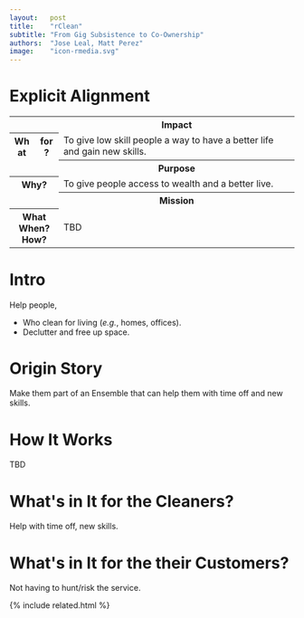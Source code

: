 ```yaml
---
layout:   post
title:    "rClean"
subtitle: "From Gig Subsistence to Co-Ownership"
authors:  "Jose Leal, Matt Perez"
image:    "icon-rmedia.svg"
---
```


<div style="display: none; ">
 <p>Helping people keep their homes and their businesses clean, decluttered, and presentable.</p>
</div>

<h1>Explicit Alignment</h1>
 <table class='_explicitalignment'>
  <tr>
   <td></td>
   <th>Impact</th>
  </tr>
  <tr>
   <th style='column-width:20px; col-width:30px; '>What for?</th>
   <td>To give low skill people a way to have a better life and gain new skills.</td>
  </tr>
  <tr>
   <td></td>
   <th>Purpose</th>
  </tr>
  <tr>
   <th>Why?</th>
   <td>To give people access to wealth and a better live.</td>
  </tr>
  <tr>
   <td></td>
   <th>Mission</th>
  </tr>
  <tr>
   <th>What<br>When?<br>How?</td>
   <td>TBD</td>
  </tr>
 </table>

<h1>Intro</h1>
 <p>Help people,</p>
 <ul>
  <li>Who clean for living (<em>e.g.</em>, homes, offices).</li>
  <li>Declutter and free up space.</li>
 </ul>

<h1>Origin Story</h1>
 <p>Make them part of an Ensemble that can help them with time off and new skills.</p>

<h1>How It Works</h1>
 <p>TBD</p>

<h1>What's in It for the Cleaners?</h1>
 <p>Help with time off, new skills.</p>

<h1>What's in It for the their Customers?</h1>
 <p>Not having to hunt/risk the service.</p>

{% include related.html %}
